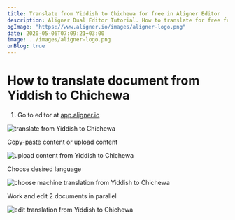 ```yaml
---
title: Translate from Yiddish to Chichewa for free in Aligner Editor
description: Aligner Dual Editor Tutorial. How to translate for free from Yiddish to Chichewa. Aligner is multilingual document management platform. 
ogImage: "https://www.aligner.io/images/aligner-logo.png"
date: 2020-05-06T07:09:21+03:00
image: ../images/aligner-logo.png
onBlog: true
---
```


# How to translate document from Yiddish to Chichewa

1. Go to editor at [app.aligner.io](https://app.aligner.io "Aligner App web page")

![translate from Yiddish to Chichewa](../aligner-blank-editor.png "translate from Yiddish to Chichewa")

Copy-paste content or upload content

![upload content from Yiddish to Chichewa](../aligner-uploaded-document.png "upload content from Yiddish to Chichewa")

Choose desired language

![choose machine translation from Yiddish to Chichewa](../aligner-language-dropdown.png "choose machine translation from Yiddish to Chichewa")

Work and edit 2 documents in parallel

![edit translation from Yiddish to Chichewa](../aligner-double-sitded-editor.png "edit translation from Yiddish to Chichewa")

